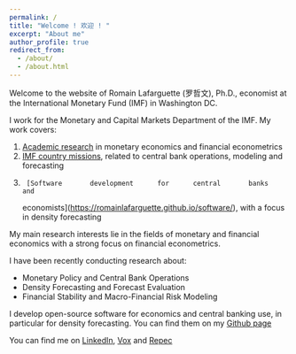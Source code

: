 ```yaml
---
permalink: /
title: "Welcome ! 欢迎 ! "
excerpt: "About me"
author_profile: true
redirect_from: 
  - /about/
  - /about.html
---
```


Welcome to the website of Romain Lafarguette (罗哲文), Ph.D., economist at the
International Monetary Fund (IMF) in Washington DC. 

I work for the Monetary and Capital Markets Department of the IMF. My work covers:
1.  [Academic research](https://romainlafarguette.github.io/research/)
   in monetary economics and financial econometrics
2. [IMF country missions](https://romainlafarguette.github.io/country/),
   related to central bank operations, modeling and forecasting
3.      [Software       development      for      central       banks      and
   economists](https://romainlafarguette.github.io/software/), with a focus in
   density forecasting

My  main research  interests  lie  in the  fields  of  monetary and  financial
economics with a strong focus on financial econometrics.

I have been recently conducting research about:
- Monetary Policy and Central Bank Operations
- Density Forecasting and Forecast Evaluation
- Financial Stability and Macro-Financial Risk Modeling

I  develop open-source  software for  economics  and central  banking use,  in
particular  for  density   forecasting.  You  can  find  them   on  my  [Github
page](https://github.com/romainlafarguette)

You can find me on [LinkedIn](https://www.linkedin.com/in/romain-lafarguette-%E7%BD%97%E5%93%B2%E6%96%87%EF%BC%89-24482a17?), [Vox](http://www.voxeu.org/person/romain-lafarguette) and [Repec](http://www.voxeu.org/person/romain-lafarguette)

